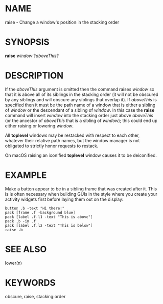 # NAME

raise - Change a window\'s position in the stacking order

# SYNOPSIS

**raise** *window* ?*aboveThis*?

# DESCRIPTION

If the *aboveThis* argument is omitted then the command raises *window*
so that it is above all of its siblings in the stacking order (it will
not be obscured by any siblings and will obscure any siblings that
overlap it). If *aboveThis* is specified then it must be the path name
of a window that is either a sibling of *window* or the descendant of a
sibling of *window*. In this case the **raise** command will insert
*window* into the stacking order just above *aboveThis* (or the ancestor
of *aboveThis* that is a sibling of *window*); this could end up either
raising or lowering *window*.

All **toplevel** windows may be restacked with respect to each other,
whatever their relative path names, but the window manager is not
obligated to strictly honor requests to restack.

On macOS raising an iconified **toplevel** window causes it to be
deiconified.

# EXAMPLE

Make a button appear to be in a sibling frame that was created after it.
This is is often necessary when building GUIs in the style where you
create your activity widgets first before laying them out on the
display:

    button .b -text "Hi there!"
    pack [frame .f -background blue]
    pack [label .f.l1 -text "This is above"]
    pack .b -in .f
    pack [label .f.l2 -text "This is below"]
    raise .b

# SEE ALSO

lower(n)

# KEYWORDS

obscure, raise, stacking order
